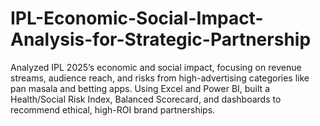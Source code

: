 # IPL-Economic-Social-Impact-Analysis-for-Strategic-Partnership
Analyzed IPL 2025’s economic and social impact, focusing on revenue streams, audience reach, and risks from high-advertising categories like pan masala and betting apps. Using Excel and Power BI, built a Health/Social Risk Index, Balanced Scorecard, and dashboards to recommend ethical, high-ROI brand partnerships.
